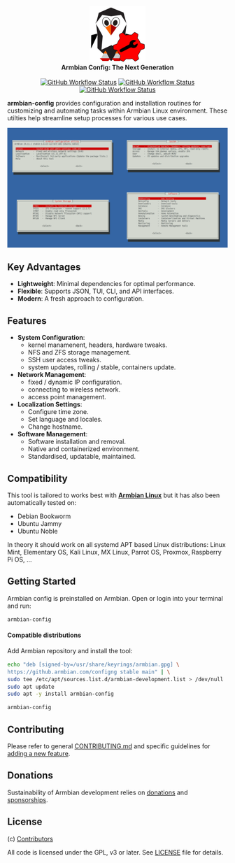 <p align="center">
  <a href="#build-framework">
  <img src="https://raw.githubusercontent.com/armbian/configng/main/share/icons/hicolor/scalable/configng-tux.svg" width="128" alt="Armbian Config NG Logo" />
  </a><br>
  <strong>Armbian Config: The Next Generation</strong><br>
<br>
<a href=https://github.com/armbian/configng/actions/workflows/debian.yml><img alt="GitHub Workflow Status" src="https://img.shields.io/github/actions/workflow/status/armbian/configng/debian.yml?logo=githubactions&label=Packaging&style=for-the-badge&branch=main"></a> <a href=https://github.com/armbian/configng/actions/workflows/unit-tests.yml><img alt="GitHub Workflow Status" src="https://img.shields.io/github/actions/workflow/status/armbian/configng/unit-tests.yml?logo=githubactions&label=Unit%20tests&style=for-the-badge&branch=main"></a> <a href=https://github.com/armbian/configng/actions/workflows/docs.yml><img alt="GitHub Workflow Status" src="https://img.shields.io/github/actions/workflow/status/armbian/configng/docs.yml?logo=githubactions&label=Documentation&style=for-the-badge&branch=main"></a>
</p>

**armbian-config** provides configuration and installation routines for customizing and automating tasks within Armbian Linux environment. These utilties help streamline setup processes for various use cases.

<a href=#><img src=.github/images/common.png></a>

## Key Advantages
- **Lightweight**: Minimal dependencies for optimal performance.
- **Flexible**: Supports JSON, TUI, CLI, and API interfaces.
- **Modern**: A fresh approach to configuration.

## Features

- **System Configuration**: 
  - kernel manamenent, headers, hardware tweaks.
  - NFS and ZFS storage management.
  - SSH user access tweaks.
  - system updates, rolling / stable, containers update.
- **Network Management**: 
  - fixed / dynamic IP configuration.
  - connecting to wireless network.
  - access point management.
- **Localization Settings**: 
  - Configure time zone.
  - Set language and locales.
  - Change hostname.
- **Software Management**:
  - Software installation and removal.
  - Native and containerized environment.
  - Standardised, updatable, maintained.

## Compatibility

This tool is tailored to works best with [**Armbian Linux**](https://www.armbian.com) but it has also been automatically tested on:
- Debian Bookworm
- Ubuntu Jammy
- Ubuntu Noble

In theory it should work on all systemd APT based Linux distributions: Linux Mint, Elementary OS, Kali Linux, MX Linux, Parrot OS, Proxmox, Raspberry Pi OS, ...

## Getting Started

Armbian config is preinstalled on Armbian. Open or login into your terminal and run:

```bash
armbian-config
```

#### Compatible distributions

Add Armbian repository and install the tool:

```bash
echo "deb [signed-by=/usr/share/keyrings/armbian.gpg] \
https://github.armbian.com/configng stable main" | \
sudo tee /etc/apt/sources.list.d/armbian-development.list > /dev/null
sudo apt update
sudo apt -y install armbian-config
```

```bash
armbian-config
```

## Contributing

Please refer to general [CONTRIBUTING.md](CONTRIBUTING.md) and specific guidelines for [adding a new feature](https://docs.armbian.com/Contribute/Armbian-config/).

## Donations

Sustainability of Armbian development relies on [donations](https://www.armbian.com/donate/) and [sponsorships](https://github.com/sponsors/armbian).

## License

(c) [Contributors](https://github.com/armbian/configng/graphs/contributors)

All code is licensed under the GPL, v3 or later. See [LICENSE](LICENSE) file for details.